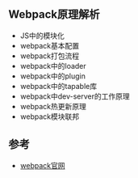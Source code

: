 ## Webpack原理解析

- JS中的模块化
- webpack基本配置
- webpack打包流程
- webpack中的loader
- webpack中的plugin 
- webpack中的tapable库
- webpack中dev-server的工作原理
- webpack热更新原理
- webpack模块联邦


## 参考

- [webpack官网](https://webpack.js.org/)
